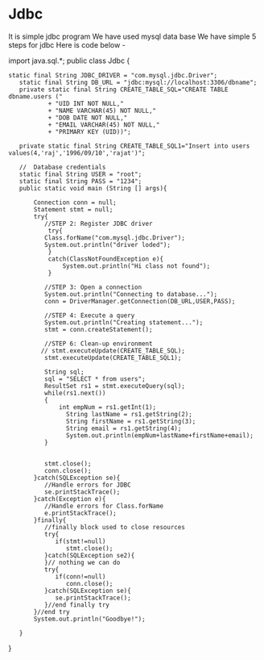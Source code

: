 # Jdbc
It is simple jdbc program 
We have used mysql data base 
We have simple 5 steps for jdbc 
Here is code below -

import java.sql.*;
public class Jdbc {

	static final String JDBC_DRIVER = "com.mysql.jdbc.Driver";  
	   static final String DB_URL = "jdbc:mysql://localhost:3306/dbname";
	   private static final String CREATE_TABLE_SQL="CREATE TABLE dbname.users ("
               + "UID INT NOT NULL,"
               + "NAME VARCHAR(45) NOT NULL,"
               + "DOB DATE NOT NULL,"
               + "EMAIL VARCHAR(45) NOT NULL,"
               + "PRIMARY KEY (UID))";
	   
	   private static final String CREATE_TABLE_SQL1="Insert into users values(4,'raj','1996/09/10','rajat')";

	   //  Database credentials
	   static final String USER = "root";
	   static final String PASS = "1234";
	   public static void main (String [] args){
		   
		   Connection conn = null;
		   Statement stmt = null;
		   try{
		      //STEP 2: Register JDBC driver
			   try{
		      Class.forName("com.mysql.jdbc.Driver");
		      System.out.println("driver loded");
			   }
			   catch(ClassNotFoundException e){
				   System.out.println("Hi class not found");
			   }

		      //STEP 3: Open a connection
		      System.out.println("Connecting to database...");
		      conn = DriverManager.getConnection(DB_URL,USER,PASS);

		      //STEP 4: Execute a query
		      System.out.println("Creating statement...");
		      stmt = conn.createStatement();
		   
		      //STEP 6: Clean-up environment
		     // stmt.executeUpdate(CREATE_TABLE_SQL);
		      stmt.executeUpdate(CREATE_TABLE_SQL1);
		      
		      String sql;
		      sql = "SELECT * from users";
		      ResultSet rs1 = stmt.executeQuery(sql);
		      while(rs1.next())
		      {
		    	  int empNum = rs1.getInt(1);
		    	    String lastName = rs1.getString(2);
		    	    String firstName = rs1.getString(3);
		    	    String email = rs1.getString(4);
		    	    System.out.println(empNum+lastName+firstName+email);
		      }
		     
		      
		      stmt.close();
		      conn.close();
		   }catch(SQLException se){
		      //Handle errors for JDBC
		      se.printStackTrace();
		   }catch(Exception e){
		      //Handle errors for Class.forName
		      e.printStackTrace();
		   }finally{
		      //finally block used to close resources
		      try{
		         if(stmt!=null)
		            stmt.close();
		      }catch(SQLException se2){
		      }// nothing we can do
		      try{
		         if(conn!=null)
		            conn.close();
		      }catch(SQLException se){
		         se.printStackTrace();
		      }//end finally try
		   }//end try
		   System.out.println("Goodbye!");
		   
	   }
}

